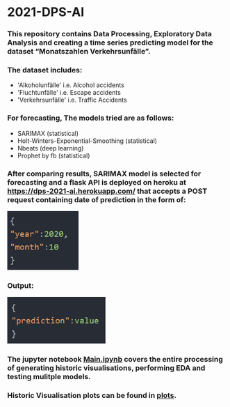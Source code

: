 # 2021-DPS-AI
### This repository contains Data Processing, Exploratory Data Analysis and creating a time series predicting model for the dataset “Monatszahlen Verkehrsunfälle”.
### The dataset includes:
* 'Alkoholunfälle' i.e. Alcohol accidents
* 'Fluchtunfälle' i.e. Escape accidents
* 'Verkehrsunfälle' i.e. Traffic Accidents
### For forecasting, The models tried are as follows:
* SARIMAX (statistical)
* Holt-Winters-Exponential-Smoothing (statistical)
* Nbeats (deep learning)
* Prophet by fb (statistical)
### After comparing results, SARIMAX model is selected for forecasting and a flask API is deployed on heroku at https://dps-2021-ai.herokuapp.com/ that accepts a POST request containing date of prediction in the form of:
![input format](https://github.com/SiddharthSadhwani/2021-DPS-AI/blob/master/utils/input.png?raw=true)
### Output:
![output format](https://github.com/SiddharthSadhwani/2021-DPS-AI/blob/master/utils/output.png?raw=true)
### The jupyter notebook [Main.ipynb](https://github.com/SiddharthSadhwani/2021-DPS-AI/blob/master/utils/input.png) covers the entire processing of generating historic visualisations, performing EDA and testing mulitple models.
### Historic Visualisation plots can be found in [plots](https://github.com/SiddharthSadhwani/2021-DPS-AI/tree/master/plots).
